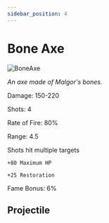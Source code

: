 ```yaml
---
sidebar_position: 4
---
```


# Bone Axe

![BoneAxe](https://vwiki.valorserver.com/api/item/picture/bone%20axe)

<i>An axe made of Malgor's bones.</i>

Damage: 150-220

Shots: 4

Rate of Fire: 80%

Range: 4.5

Shots hit multiple targets

    +80 Maximum HP
    
    +25 Restoration

Fame Bonus: 6%

## Projectile
